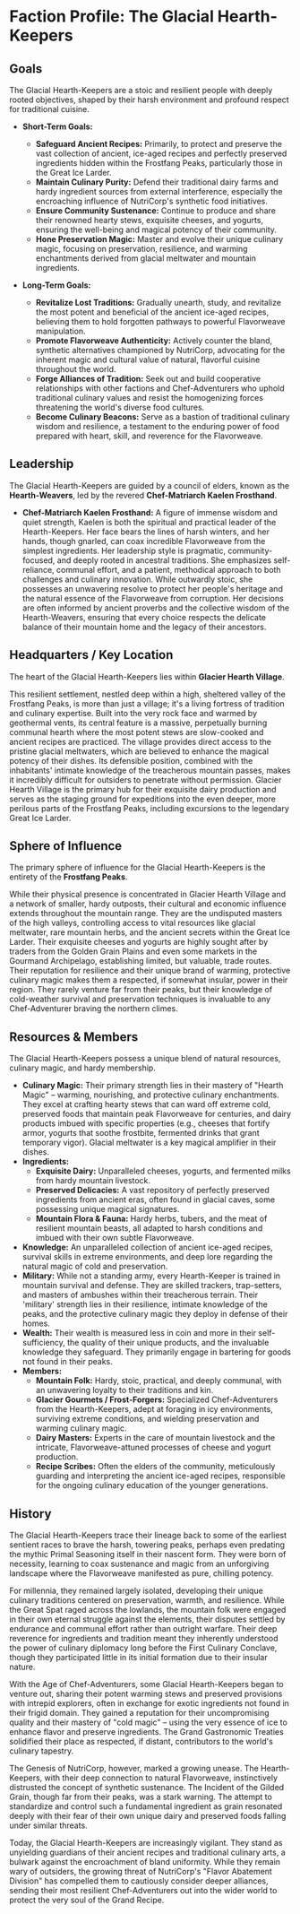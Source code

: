 # Faction Profile: The Glacial Hearth-Keepers

## Goals

The Glacial Hearth-Keepers are a stoic and resilient people with deeply rooted objectives, shaped by their harsh environment and profound respect for traditional cuisine.

*   **Short-Term Goals:**
    *   **Safeguard Ancient Recipes:** Primarily, to protect and preserve the vast collection of ancient, ice-aged recipes and perfectly preserved ingredients hidden within the Frostfang Peaks, particularly those in the Great Ice Larder.
    *   **Maintain Culinary Purity:** Defend their traditional dairy farms and hardy ingredient sources from external interference, especially the encroaching influence of NutriCorp's synthetic food initiatives.
    *   **Ensure Community Sustenance:** Continue to produce and share their renowned hearty stews, exquisite cheeses, and yogurts, ensuring the well-being and magical potency of their community.
    *   **Hone Preservation Magic:** Master and evolve their unique culinary magic, focusing on preservation, resilience, and warming enchantments derived from glacial meltwater and mountain ingredients.

*   **Long-Term Goals:**
    *   **Revitalize Lost Traditions:** Gradually unearth, study, and revitalize the most potent and beneficial of the ancient ice-aged recipes, believing them to hold forgotten pathways to powerful Flavorweave manipulation.
    *   **Promote Flavorweave Authenticity:** Actively counter the bland, synthetic alternatives championed by NutriCorp, advocating for the inherent magic and cultural value of natural, flavorful cuisine throughout the world.
    *   **Forge Alliances of Tradition:** Seek out and build cooperative relationships with other factions and Chef-Adventurers who uphold traditional culinary values and resist the homogenizing forces threatening the world's diverse food cultures.
    *   **Become Culinary Beacons:** Serve as a bastion of traditional culinary wisdom and resilience, a testament to the enduring power of food prepared with heart, skill, and reverence for the Flavorweave.

## Leadership

The Glacial Hearth-Keepers are guided by a council of elders, known as the **Hearth-Weavers**, led by the revered **Chef-Matriarch Kaelen Frosthand**.

*   **Chef-Matriarch Kaelen Frosthand:** A figure of immense wisdom and quiet strength, Kaelen is both the spiritual and practical leader of the Hearth-Keepers. Her face bears the lines of harsh winters, and her hands, though gnarled, can coax incredible Flavorweave from the simplest ingredients. Her leadership style is pragmatic, community-focused, and deeply rooted in ancestral traditions. She emphasizes self-reliance, communal effort, and a patient, methodical approach to both challenges and culinary innovation. While outwardly stoic, she possesses an unwavering resolve to protect her people's heritage and the natural essence of the Flavorweave from corruption. Her decisions are often informed by ancient proverbs and the collective wisdom of the Hearth-Weavers, ensuring that every choice respects the delicate balance of their mountain home and the legacy of their ancestors.

## Headquarters / Key Location

The heart of the Glacial Hearth-Keepers lies within **Glacier Hearth Village**.

This resilient settlement, nestled deep within a high, sheltered valley of the Frostfang Peaks, is more than just a village; it's a living fortress of tradition and culinary expertise. Built into the very rock face and warmed by geothermal vents, its central feature is a massive, perpetually burning communal hearth where the most potent stews are slow-cooked and ancient recipes are practiced. The village provides direct access to the pristine glacial meltwaters, which are believed to enhance the magical potency of their dishes. Its defensible position, combined with the inhabitants' intimate knowledge of the treacherous mountain passes, makes it incredibly difficult for outsiders to penetrate without permission. Glacier Hearth Village is the primary hub for their exquisite dairy production and serves as the staging ground for expeditions into the even deeper, more perilous parts of the Frostfang Peaks, including excursions to the legendary Great Ice Larder.

## Sphere of Influence

The primary sphere of influence for the Glacial Hearth-Keepers is the entirety of the **Frostfang Peaks**.

While their physical presence is concentrated in Glacier Hearth Village and a network of smaller, hardy outposts, their cultural and economic influence extends throughout the mountain range. They are the undisputed masters of the high valleys, controlling access to vital resources like glacial meltwater, rare mountain herbs, and the ancient secrets within the Great Ice Larder. Their exquisite cheeses and yogurts are highly sought after by traders from the Golden Grain Plains and even some markets in the Gourmand Archipelago, establishing limited, but valuable, trade routes. Their reputation for resilience and their unique brand of warming, protective culinary magic makes them a respected, if somewhat insular, power in their region. They rarely venture far from their peaks, but their knowledge of cold-weather survival and preservation techniques is invaluable to any Chef-Adventurer braving the northern climes.

## Resources & Members

The Glacial Hearth-Keepers possess a unique blend of natural resources, culinary magic, and hardy membership.

*   **Culinary Magic:** Their primary strength lies in their mastery of "Hearth Magic" – warming, nourishing, and protective culinary enchantments. They excel at crafting hearty stews that can ward off extreme cold, preserved foods that maintain peak Flavorweave for centuries, and dairy products imbued with specific properties (e.g., cheeses that fortify armor, yogurts that soothe frostbite, fermented drinks that grant temporary vigor). Glacial meltwater is a key magical amplifier in their dishes.
*   **Ingredients:**
    *   **Exquisite Dairy:** Unparalleled cheeses, yogurts, and fermented milks from hardy mountain livestock.
    *   **Preserved Delicacies:** A vast repository of perfectly preserved ingredients from ancient eras, often found in glacial caves, some possessing unique magical signatures.
    *   **Mountain Flora & Fauna:** Hardy herbs, tubers, and the meat of resilient mountain beasts, all adapted to harsh conditions and imbued with their own subtle Flavorweave.
*   **Knowledge:** An unparalleled collection of ancient ice-aged recipes, survival skills in extreme environments, and deep lore regarding the natural magic of cold and preservation.
*   **Military:** While not a standing army, every Hearth-Keeper is trained in mountain survival and defense. They are skilled trackers, trap-setters, and masters of ambushes within their treacherous terrain. Their 'military' strength lies in their resilience, intimate knowledge of the peaks, and the protective culinary magic they deploy in defense of their homes.
*   **Wealth:** Their wealth is measured less in coin and more in their self-sufficiency, the quality of their unique products, and the invaluable knowledge they safeguard. They primarily engage in bartering for goods not found in their peaks.
*   **Members:**
    *   **Mountain Folk:** Hardy, stoic, practical, and deeply communal, with an unwavering loyalty to their traditions and kin.
    *   **Glacier Gourmets / Frost-Forgers:** Specialized Chef-Adventurers from the Hearth-Keepers, adept at foraging in icy environments, surviving extreme conditions, and wielding preservation and warming culinary magic.
    *   **Dairy Masters:** Experts in the care of mountain livestock and the intricate, Flavorweave-attuned processes of cheese and yogurt production.
    *   **Recipe Scribes:** Often the elders of the community, meticulously guarding and interpreting the ancient ice-aged recipes, responsible for the ongoing culinary education of the younger generations.

## History

The Glacial Hearth-Keepers trace their lineage back to some of the earliest sentient races to brave the harsh, towering peaks, perhaps even predating the mythic Primal Seasoning itself in their nascent form. They were born of necessity, learning to coax sustenance and magic from an unforgiving landscape where the Flavorweave manifested as pure, chilling potency.

For millennia, they remained largely isolated, developing their unique culinary traditions centered on preservation, warmth, and resilience. While the Great Spat raged across the lowlands, the mountain folk were engaged in their own eternal struggle against the elements, their disputes settled by endurance and communal effort rather than outright warfare. Their deep reverence for ingredients and tradition meant they inherently understood the power of culinary diplomacy long before the First Culinary Conclave, though they participated little in its initial formation due to their insular nature.

With the Age of Chef-Adventurers, some Glacial Hearth-Keepers began to venture out, sharing their potent warming stews and preserved provisions with intrepid explorers, often in exchange for exotic ingredients not found in their frigid domain. They gained a reputation for their uncompromising quality and their mastery of "cold magic" – using the very essence of ice to enhance flavor and preserve ingredients. The Grand Gastronomic Treaties solidified their place as respected, if distant, contributors to the world's culinary tapestry.

The Genesis of NutriCorp, however, marked a growing unease. The Hearth-Keepers, with their deep connection to natural Flavorweave, instinctively distrusted the concept of synthetic sustenance. The Incident of the Gilded Grain, though far from their peaks, was a stark warning. The attempt to standardize and control such a fundamental ingredient as grain resonated deeply with their fear of their own unique dairy and preserved foods falling under similar threats.

Today, the Glacial Hearth-Keepers are increasingly vigilant. They stand as unyielding guardians of their ancient recipes and traditional culinary arts, a bulwark against the encroachment of bland uniformity. While they remain wary of outsiders, the growing threat of NutriCorp's "Flavor Abatement Division" has compelled them to cautiously consider deeper alliances, sending their most resilient Chef-Adventurers out into the wider world to protect the very soul of the Grand Recipe.